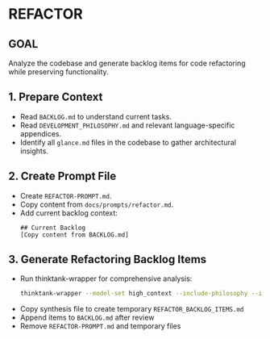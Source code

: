 # REFACTOR

## GOAL
Analyze the codebase and generate backlog items for code refactoring while preserving functionality.

## 1. Prepare Context
- Read `BACKLOG.md` to understand current tasks.
- Read `DEVELOPMENT_PHILOSOPHY.md` and relevant language-specific appendices.
- Identify all `glance.md` files in the codebase to gather architectural insights.

## 2. Create Prompt File
- Create `REFACTOR-PROMPT.md`.
- Copy content from `docs/prompts/refactor.md`.
- Add current backlog context:
  ```
  ## Current Backlog
  [Copy content from BACKLOG.md]
  ```

## 3. Generate Refactoring Backlog Items
- Run thinktank-wrapper for comprehensive analysis:
  ```bash
  thinktank-wrapper --model-set high_context --include-philosophy --include-glance --instructions REFACTOR-PROMPT.md ./
  ```
- Copy synthesis file to create temporary `REFACTOR_BACKLOG_ITEMS.md`
- Append items to `BACKLOG.md` after review
- Remove `REFACTOR-PROMPT.md` and temporary files

